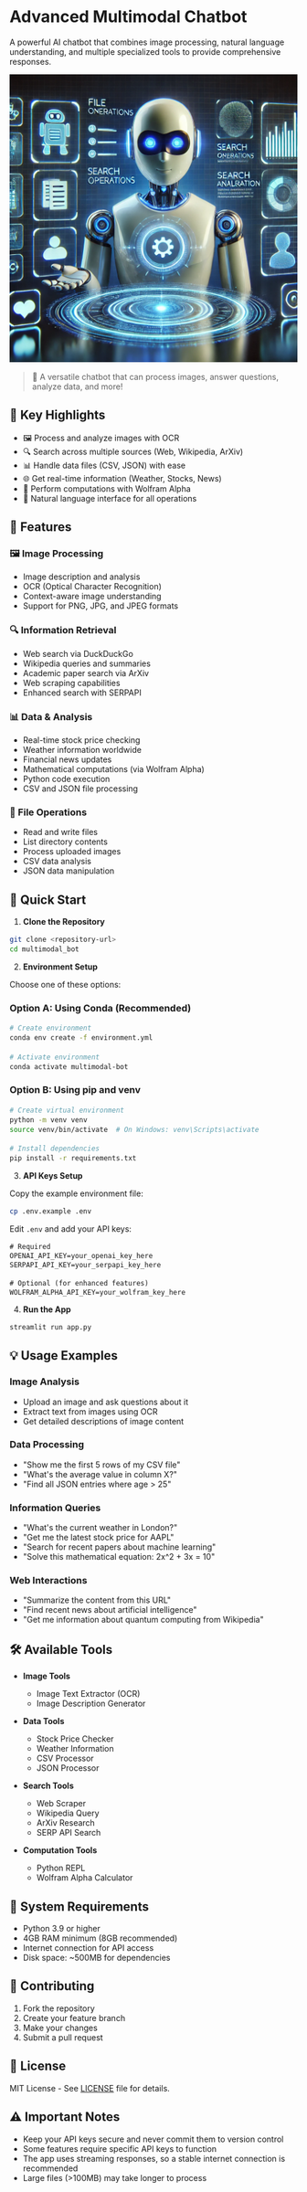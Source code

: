 # Advanced Multimodal Chatbot

A powerful AI chatbot that combines image processing, natural language understanding, and multiple specialized tools to provide comprehensive responses.

![Multimodal Chatbot Interface](thumbnail.webp)

> 🤖 A versatile chatbot that can process images, answer questions, analyze data, and more!

## 🎯 Key Highlights

- 🖼️ Process and analyze images with OCR
- 🔍 Search across multiple sources (Web, Wikipedia, ArXiv)
- 📊 Handle data files (CSV, JSON) with ease
- 🌐 Get real-time information (Weather, Stocks, News)
- 🧮 Perform computations with Wolfram Alpha
- 💬 Natural language interface for all operations

## 🌟 Features

### 🖼️ Image Processing
- Image description and analysis
- OCR (Optical Character Recognition)
- Context-aware image understanding
- Support for PNG, JPG, and JPEG formats

### 🔍 Information Retrieval
- Web search via DuckDuckGo
- Wikipedia queries and summaries
- Academic paper search via ArXiv
- Web scraping capabilities
- Enhanced search with SERPAPI

### 📊 Data & Analysis
- Real-time stock price checking
- Weather information worldwide
- Financial news updates
- Mathematical computations (via Wolfram Alpha)
- Python code execution
- CSV and JSON file processing

### 💾 File Operations
- Read and write files
- List directory contents
- Process uploaded images
- CSV data analysis
- JSON data manipulation

## 🚀 Quick Start

1. **Clone the Repository**
```bash
git clone <repository-url>
cd multimodal_bot
```

2. **Environment Setup**

Choose one of these options:

### Option A: Using Conda (Recommended)
```bash
# Create environment
conda env create -f environment.yml

# Activate environment
conda activate multimodal-bot
```

### Option B: Using pip and venv
```bash
# Create virtual environment
python -m venv venv
source venv/bin/activate  # On Windows: venv\Scripts\activate

# Install dependencies
pip install -r requirements.txt
```

3. **API Keys Setup**

Copy the example environment file:
```bash
cp .env.example .env
```

Edit `.env` and add your API keys:
```env
# Required
OPENAI_API_KEY=your_openai_key_here
SERPAPI_API_KEY=your_serpapi_key_here

# Optional (for enhanced features)
WOLFRAM_ALPHA_API_KEY=your_wolfram_key_here
```

4. **Run the App**
```bash
streamlit run app.py
```

## 💡 Usage Examples

### Image Analysis
- Upload an image and ask questions about it
- Extract text from images using OCR
- Get detailed descriptions of image content

### Data Processing
- "Show me the first 5 rows of my CSV file"
- "What's the average value in column X?"
- "Find all JSON entries where age > 25"

### Information Queries
- "What's the current weather in London?"
- "Get me the latest stock price for AAPL"
- "Search for recent papers about machine learning"
- "Solve this mathematical equation: 2x^2 + 3x = 10"

### Web Interactions
- "Summarize the content from this URL"
- "Find recent news about artificial intelligence"
- "Get me information about quantum computing from Wikipedia"

## 🛠️ Available Tools

- **Image Tools**
  - Image Text Extractor (OCR)
  - Image Description Generator
  
- **Data Tools**
  - Stock Price Checker
  - Weather Information
  - CSV Processor
  - JSON Processor
  
- **Search Tools**
  - Web Scraper
  - Wikipedia Query
  - ArXiv Research
  - SERP API Search
  
- **Computation Tools**
  - Python REPL
  - Wolfram Alpha Calculator

## 🔧 System Requirements

- Python 3.9 or higher
- 4GB RAM minimum (8GB recommended)
- Internet connection for API access
- Disk space: ~500MB for dependencies

## 🤝 Contributing

1. Fork the repository
2. Create your feature branch
3. Make your changes
4. Submit a pull request

## 📝 License

MIT License - See [LICENSE](LICENSE) file for details.

## ⚠️ Important Notes

- Keep your API keys secure and never commit them to version control
- Some features require specific API keys to function
- The app uses streaming responses, so a stable internet connection is recommended
- Large files (>100MB) may take longer to process
